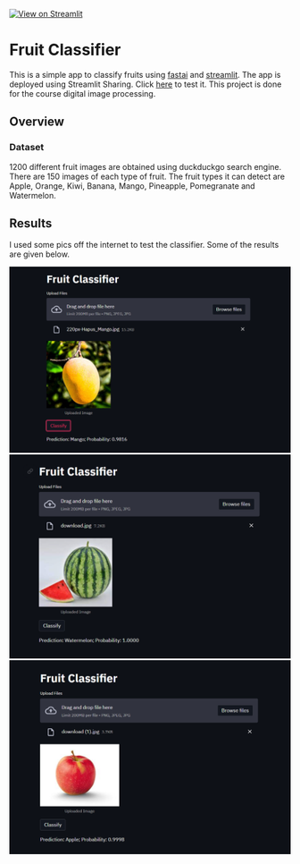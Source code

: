 [![View on Streamlit](https://img.shields.io/badge/Streamlit-View%20on%20Streamlit%20app-ff69b4?logo=streamlit)](https://share.streamlit.io/narasimhanavpl/fruit-detector/main/fruit_classifier.py)
# Fruit Classifier

This is a simple app to classify fruits using [fastai](https://docs.fast.ai/) and [streamlit](https://www.streamlit.io/). The app is deployed using Streamlit Sharing. Click [here](https://share.streamlit.io/narasimhanavpl/fruit-detector/main/fruit_classifier.py) to test it. This project is done for the course digital image processing.

## Overview
### Dataset
1200 different fruit images are obtained using duckduckgo search engine. There are 150 images of each type of fruit. The fruit types it can detect are Apple, Orange, Kiwi, Banana, Mango, Pineapple, Pomegranate and Watermelon. 

## Results
I used some pics off the internet to test the classifier. Some of the results are given below. 

![image](images/result_1.png)
![image](images/result_2.png)
![image](images/result_3.png)

